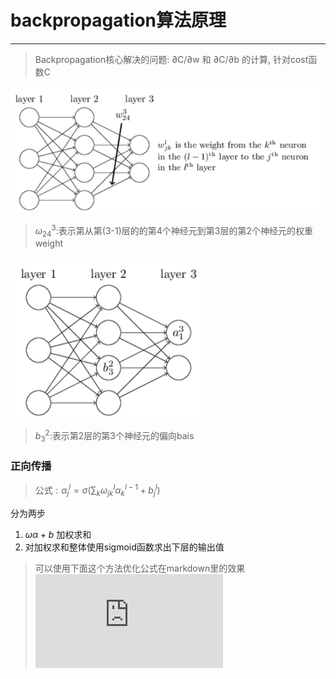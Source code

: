 # backpropagation算法原理
-------------------------

> Backpropagation核心解决的问题: ∂C/∂w 和 ∂C/∂b 的计算, 针对cost函数C

![](2018-05-08-20-50-22.png)
> $\omega_{24}^{3}:$表示第从第(3-1)层的的第4个神经元到第3层的第2个神经元的权重weight 

![](2018-05-08-20-51-28.png)
> $b_{3}^{2}:$表示第2层的第3个神经元的偏向bais

### 正向传播

>公式$:\alpha_{j}^{l}=\sigma(\sum_{k}\omega_{jk}^{l}\alpha_{k}^{l-1}+b_{j}^{l})$

分为两步
1. $\omega\alpha+b$ 加权求和
2. 对加权求和整体使用sigmoid函数求出下层的输出值 

>可以使用下面这个方法优化公式在markdown里的效果
![11](http://latex.codecogs.com/png.latex?aa)